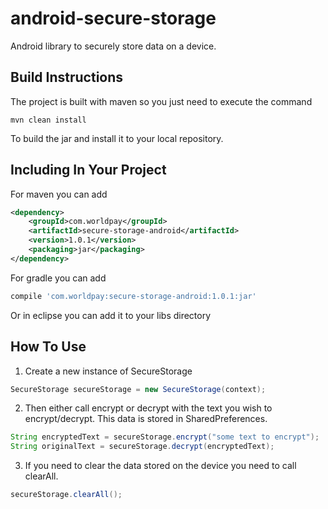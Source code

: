 # android-secure-storage

Android library to securely store data on a device.

## Build Instructions

The project is built with maven so you just need to execute the command

```
mvn clean install
```

To build the jar and install it to your local repository.

## Including In Your Project

For maven you can add

```xml
<dependency>
	<groupId>com.worldpay</groupId>
	<artifactId>secure-storage-android</artifactId>
	<version>1.0.1</version>
	<packaging>jar</packaging>
</dependency>
```

For gradle you can add

```groovy
compile 'com.worldpay:secure-storage-android:1.0.1:jar'
```

Or in eclipse you can add it to your libs directory

## How To Use

1. Create a new instance of SecureStorage

```java
SecureStorage secureStorage = new SecureStorage(context);
```

2. Then either call encrypt or decrypt with the text you wish to encrypt/decrypt. This data is stored in SharedPreferences.

```java
String encryptedText = secureStorage.encrypt("some text to encrypt");
String originalText = secureStorage.decrypt(encryptedText);
```

3. If you need to clear the data stored on the device you need to call clearAll.

```java
secureStorage.clearAll();
```
